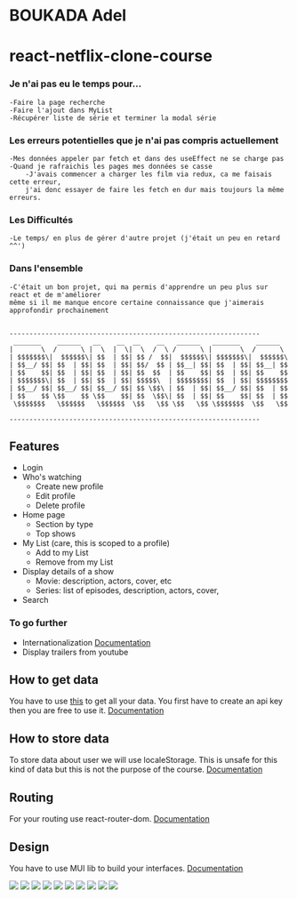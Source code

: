 # BOUKADA Adel

# react-netflix-clone-course






### Je n'ai pas eu le temps pour...
    -Faire la page recherche
    -Faire l'ajout dans MyList
    -Récupérer liste de série et terminer la modal série

### Les erreurs potentielles que je n'ai pas compris actuellement
    -Mes données appeler par fetch et dans des useEffect ne se charge pas 
    -Quand je rafraichis les pages mes données se casse 
        -J'avais commencer a charger les film via redux, ca me faisais cette erreur,
        j'ai donc essayer de faire les fetch en dur mais toujours la même erreurs.

### Les Difficultés
    -Le temps/ en plus de gérer d'autre projet (j'était un peu en retard ^^')

### Dans l'ensemble
    -C'était un bon projet, qui ma permis d'apprendre un peu plus sur react et de m'améliorer 
    même si il me manque encore certaine connaissance que j'aimerais approfondir prochainement




```

---------------------------------------------------------------
 _______    ______   __    __  __    __   ______   _______    ______  
|       \  /      \ |  \  |  \|  \  /  \ /      \ |       \  /      \ 
| $$$$$$$\|  $$$$$$\| $$  | $$| $$ /  $$|  $$$$$$\| $$$$$$$\|  $$$$$$\
| $$__/ $$| $$  | $$| $$  | $$| $$/  $$ | $$__| $$| $$  | $$| $$__| $$
| $$    $$| $$  | $$| $$  | $$| $$  $$  | $$    $$| $$  | $$| $$    $$
| $$$$$$$\| $$  | $$| $$  | $$| $$$$$\  | $$$$$$$$| $$  | $$| $$$$$$$$
| $$__/ $$| $$__/ $$| $$__/ $$| $$ \$$\ | $$  | $$| $$__/ $$| $$  | $$
| $$    $$ \$$    $$ \$$    $$| $$  \$$\| $$  | $$| $$    $$| $$  | $$
 \$$$$$$$   \$$$$$$   \$$$$$$  \$$   \$$ \$$   \$$ \$$$$$$$  \$$   \$$
                                                                      
---------------------------------------------------------------
```

## Features

-   Login
-   Who's watching
    -   Create new profile
    -   Edit profile
    -   Delete profile
-   Home page
    -   Section by type
    -   Top shows
-   My List (care, this is scoped to a profile)
    -   Add to my List
    -   Remove from my List
-   Display details of a show
    -   Movie: description, actors, cover, etc
    -   Series: list of episodes, description, actors, cover,
-   Search

### To go further

-   Internationalization [Documentation](https://react.i18next.com/getting-started)
-   Display trailers from youtube

## How to get data

You have to use [this](https://www.themoviedb.org/) to get all your data. You first have to create an api key then you are free to use it.
[Documentation](https://developers.themoviedb.org/3)

## How to store data

To store data about user we will use localeStorage. This is unsafe for this kind of data but this is not the purpose of the course.
[Documentation](https://developer.mozilla.org/en-US/docs/Web/API/Window/localStorage)

## Routing

For your routing use react-router-dom.
[Documentation](https://v5.reactrouter.com/web/guides/quick-start)

## Design

You have to use MUI lib to build your interfaces.
[Documentation](https://mui.com/)

![](Assets/homepage.png)
![](Assets/login.png)
![](Assets/movieDetails.png)
![](Assets/mylist.png)
![](Assets/search.png)
![](Assets/sectionByType.png)
![](Assets/serieDetails.png)
![](Assets/serieEpList.png)
![](Assets/topshows.png)
![](Assets/whoswatching.png)

